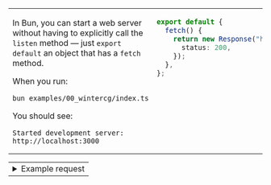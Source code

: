 
<table><tbody><tr><td width="1000" valign="top">

In Bun, you can start a web server without having to explicitly call
the `listen` method — just `export default` an object that has a
`fetch` method.

When you run:

~~~sh
bun examples/00_wintercg/index.ts
~~~

You should see:

~~~
Started development server: http://localhost:3000
~~~

</td><td width="1000" valign="top">

```ts
export default {
  fetch() {
    return new Response("hi", {
      status: 200,
    });
  },
};
```

</td></tr></tbody></table>

<table><tr><td><details><summary>Example request</summary>

```sh-session
$ curl -s -D- "http://localhost:63526/"
HTTP/1.1 200 OK
content-type: text/plain;charset=utf-8
Date: Thu, 19 Dec 2024 12:17:14 GMT
Content-Length: 2

hi
```

</details></td></tr></table>
